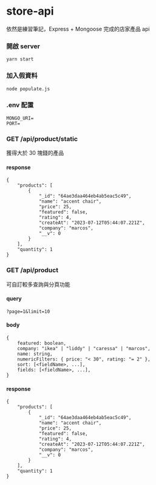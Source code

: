 # store-api

依然是練習筆記，Express + Mongoose 完成的店家產品 api

### 開啟 server

```
yarn start
```

### 加入假資料

```
node populate.js
```

### .env 配置

```
MONGO_URI=
PORT=
```

### GET /api/product/static

獲得大於 30 塊錢的產品

#### response

```
{
    "products": [
        {
            "_id": "64ae3daa464eb4ab5eac5c49",
            "name": "accent chair",
            "price": 25,
            "featured": false,
            "rating": 4,
            "createAt": "2023-07-12T05:44:07.221Z",
            "company": "marcos",
            "__v": 0
        }
    ],
    "quantity": 1
}
```

### GET /api/product

可自訂較多查詢與分頁功能

#### query

```
?page=1&limit=10
```

#### body

```
{
    featured: boolean,
    company: "ikea" | "liddy" | "caressa" | "marcos",
    name: string,
    numericFilters: { price: "< 30", rating: "= 2" },
    sort: [<fieldName>, ...],
    fields: [<fieldName>, ...],
}
```

#### response

```
{
    "products": [
        {
            "_id": "64ae3daa464eb4ab5eac5c49",
            "name": "accent chair",
            "price": 25,
            "featured": false,
            "rating": 4,
            "createAt": "2023-07-12T05:44:07.221Z",
            "company": "marcos",
            "__v": 0
        }
    ],
    "quantity": 1
}
```
